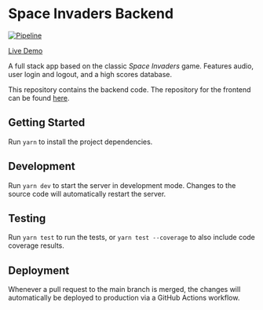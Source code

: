 # Space Invaders Backend

[![Pipeline](https://github.com/erwincabrera/space-invaders-backend/actions/workflows/pipeline.yml/badge.svg)](https://github.com/erwincabrera/space-invaders-backend/actions/workflows/pipeline.yml)

[Live Demo](https://spaceinvaders.xyz)

A full stack app based on the classic _Space Invaders_ game. Features audio, user login and logout, and a high scores database.

This repository contains the backend code. The repository for the frontend can be found [here](https://github.com/erwincabrera/space-invaders).

## Getting Started

Run `yarn` to install the project dependencies.

## Development

Run `yarn dev` to start the server in development mode. Changes to the source code will automatically restart the server.

## Testing

Run `yarn test` to run the tests, or `yarn test --coverage` to also include code coverage results.

## Deployment

Whenever a pull request to the main branch is merged, the changes will automatically be deployed to production via a GitHub Actions workflow.
